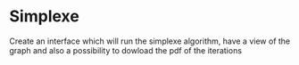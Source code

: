 # Simplexe
Create an interface which will run the simplexe algorithm, have a view of the graph and also a possibility to dowload the pdf of the iterations
